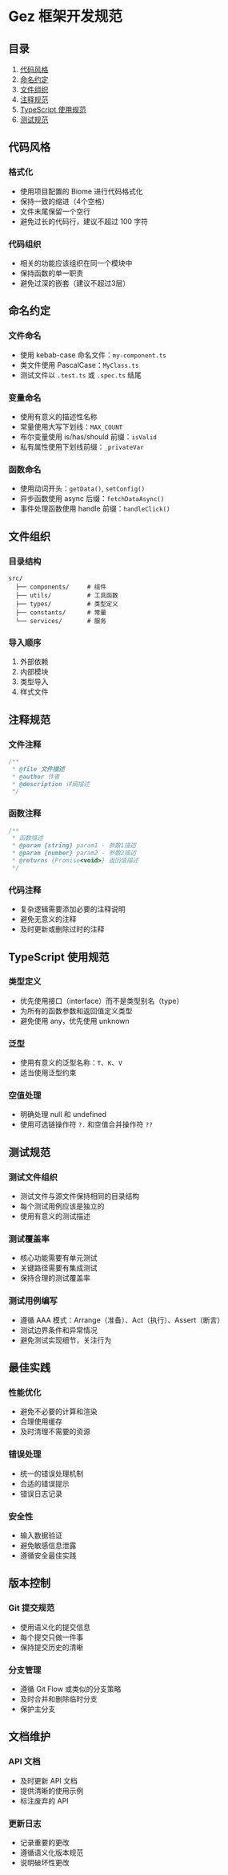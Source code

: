 # Gez 框架开发规范

## 目录
1. [代码风格](#代码风格)
2. [命名约定](#命名约定)
3. [文件组织](#文件组织)
4. [注释规范](#注释规范)
5. [TypeScript 使用规范](#typescript-使用规范)
6. [测试规范](#测试规范)

## 代码风格

### 格式化
- 使用项目配置的 Biome 进行代码格式化
- 保持一致的缩进（4个空格）
- 文件末尾保留一个空行
- 避免过长的代码行，建议不超过 100 字符

### 代码组织
- 相关的功能应该组织在同一个模块中
- 保持函数的单一职责
- 避免过深的嵌套（建议不超过3层）

## 命名约定

### 文件命名
- 使用 kebab-case 命名文件：`my-component.ts`
- 类文件使用 PascalCase：`MyClass.ts`
- 测试文件以 `.test.ts` 或 `.spec.ts` 结尾

### 变量命名
- 使用有意义的描述性名称
- 常量使用大写下划线：`MAX_COUNT`
- 布尔变量使用 is/has/should 前缀：`isValid`
- 私有属性使用下划线前缀：`_privateVar`

### 函数命名
- 使用动词开头：`getData()`, `setConfig()`
- 异步函数使用 async 后缀：`fetchDataAsync()`
- 事件处理函数使用 handle 前缀：`handleClick()`

## 文件组织

### 目录结构
```
src/
  ├── components/     # 组件
  ├── utils/          # 工具函数
  ├── types/          # 类型定义
  ├── constants/      # 常量
  └── services/       # 服务
```

### 导入顺序
1. 外部依赖
2. 内部模块
3. 类型导入
4. 样式文件

## 注释规范

### 文件注释
```typescript
/**
 * @file 文件描述
 * @author 作者
 * @description 详细描述
 */
```

### 函数注释
```typescript
/**
 * 函数描述
 * @param {string} param1 - 参数1描述
 * @param {number} param2 - 参数2描述
 * @returns {Promise<void>} 返回值描述
 */
```

### 代码注释
- 复杂逻辑需要添加必要的注释说明
- 避免无意义的注释
- 及时更新或删除过时的注释

## TypeScript 使用规范

### 类型定义
- 优先使用接口（interface）而不是类型别名（type）
- 为所有的函数参数和返回值定义类型
- 避免使用 any，优先使用 unknown

### 泛型
- 使用有意义的泛型名称：`T`、`K`、`V`
- 适当使用泛型约束

### 空值处理
- 明确处理 null 和 undefined
- 使用可选链操作符 `?.` 和空值合并操作符 `??`

## 测试规范

### 测试文件组织
- 测试文件与源文件保持相同的目录结构
- 每个测试用例应该是独立的
- 使用有意义的测试描述

### 测试覆盖率
- 核心功能需要有单元测试
- 关键路径需要有集成测试
- 保持合理的测试覆盖率

### 测试用例编写
- 遵循 AAA 模式：Arrange（准备）、Act（执行）、Assert（断言）
- 测试边界条件和异常情况
- 避免测试实现细节，关注行为

## 最佳实践

### 性能优化
- 避免不必要的计算和渲染
- 合理使用缓存
- 及时清理不需要的资源

### 错误处理
- 统一的错误处理机制
- 合适的错误提示
- 错误日志记录

### 安全性
- 输入数据验证
- 避免敏感信息泄露
- 遵循安全最佳实践

## 版本控制

### Git 提交规范
- 使用语义化的提交信息
- 每个提交只做一件事
- 保持提交历史的清晰

### 分支管理
- 遵循 Git Flow 或类似的分支策略
- 及时合并和删除临时分支
- 保护主分支

## 文档维护

### API 文档
- 及时更新 API 文档
- 提供清晰的使用示例
- 标注废弃的 API

### 更新日志
- 记录重要的更改
- 遵循语义化版本规范
- 说明破坏性更改